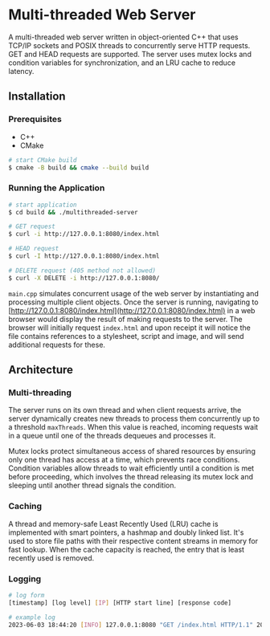 # Multi-threaded Web Server

A multi-threaded web server written in object-oriented C++ that uses TCP/IP sockets and POSIX threads to concurrently serve HTTP requests. GET and HEAD requests are supported. The server uses mutex locks and condition variables for synchronization, and an LRU cache to reduce latency.

## Installation
### Prerequisites
- C++
- CMake

```bash
# start CMake build
$ cmake -B build && cmake --build build
```

### Running the Application
```bash
# start application
$ cd build && ./multithreaded-server

# GET request
$ curl -i http://127.0.0.1:8080/index.html

# HEAD request
$ curl -I http://127.0.0.1:8080/index.html

# DELETE request (405 method not allowed)
$ curl -X DELETE -i http://127.0.0.1:8080/
```

```main.cpp``` simulates concurrent usage of the web server by instantiating and processing multiple client objects. Once the server is running, navigating to [http://127.0.0.1:8080/index.html](http://127.0.0.1:8080/index.html) in a web browser would display the result of making requests to the server. The browser will initially request ```index.html``` and upon receipt it will notice the file contains references to a stylesheet, script and image, and will send additional requests for these.

## Architecture

### Multi-threading

The server runs on its own thread and when client requests arrive, the server dynamically creates new threads to process them concurrently up to a threshold ```maxThreads```. When this value is reached, incoming requests wait in a queue until one of the threads dequeues and processes it.

Mutex locks protect simultaneous access of shared resources by ensuring only one thread has access at a time, which prevents race conditions. Condition variables allow threads to wait efficiently until a condition is met before proceeding, which involves the thread releasing its mutex lock and sleeping until another thread signals the condition.

### Caching

A thread and memory-safe Least Recently Used (LRU) cache is implemented with smart pointers, a hashmap and doubly linked list. It's used to store file paths with their respective content streams in memory for fast lookup. When the cache capacity is reached, the entry that is least recently used is removed.

### Logging

```bash
# log form
[timestamp] [log level] [IP] [HTTP start line] [response code]

# example log
2023-06-03 18:44:20 [INFO] 127.0.0.1:8080 "GET /index.html HTTP/1.1" 200
```